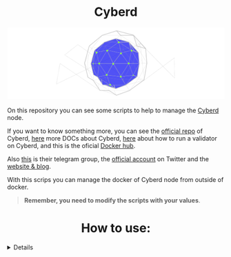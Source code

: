 <h1 align="center"> Cyberd </h1>

<p align="center"> 
<img src="./images/logo.png">
</p>


On this repository you can see some scripts to help to manage the [Cyberd](https://github.com/cybercongress/cyberd/blob/master/docs/cyberd.md) node.

If you want to know something more, you can see the [official repo](https://github.com/cybercongress/cyberd) of Cyberd, [here](https://github.com/cybercongress/cyberd/tree/master/docs) more DOCs about Cyberd, [here](https://github.com/cybercongress/cyberd/blob/master/docs/run_validator.md) about how to run a validator on Cyberd, and this is the oficial [Docker hub](https://hub.docker.com/r/cyberd/cyberd).

Also [this](https://t.me/fuckgoogle) is their telegram group, the [official account](https://twitter.com/cyber_devs) on Twitter and the [website & blog](https://cybercongress.ai/).

With this scrips you can manage the docker of Cyberd node from outside of docker.
> **Remember, you need to modify the scripts with your values**.


<sumary>
<h1 align="center"> How to use: </h1>

</sumary>
<details>

- You need to install <a href="https://github.com/stedolan/jq/wiki"> jq</a>:

```
sudo apt install -y jq
```

- Clone the repo:

```
git clone https://github.com/Colm3na/Cyberd.git
```

- Go to [scripts](./scripts/) folder, and give the executables permissions:

```
cd scripts/
```

```
chmod +x *
```

- Use the script you need:

```
./balance
```
</details>